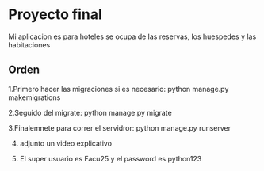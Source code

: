 # Proyecto final

Mi aplicacion es para hoteles se ocupa de las reservas, los huespedes y las habitaciones





## Orden

1.Primero hacer las migraciones si es necesario: python manage.py makemigrations

2.Seguido del migrate: python manage.py migrate

3.Finalemnete para correr el servidror: python manage.py runserver

4. adjunto un video explicativo

5. El super usuario es Facu25 y el password es python123

